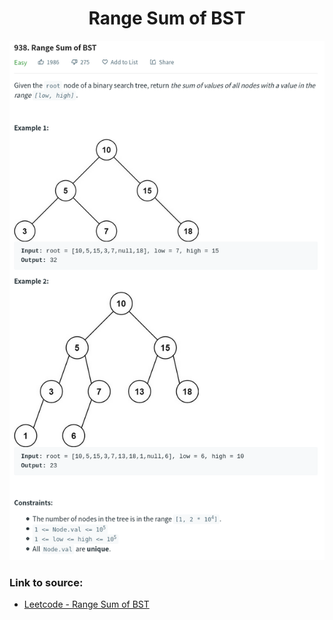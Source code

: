 <h1 align="center">Range Sum of BST</h1>

![alt text](https://raw.githubusercontent.com/matthew01lokiet/Github-repos-images/main/Algs/Tree/EFSwVdRk_o.png)

### Link to source: 
- <a href="https://leetcode.com/problems/range-sum-of-bst/">Leetcode - Range Sum of BST</a>

